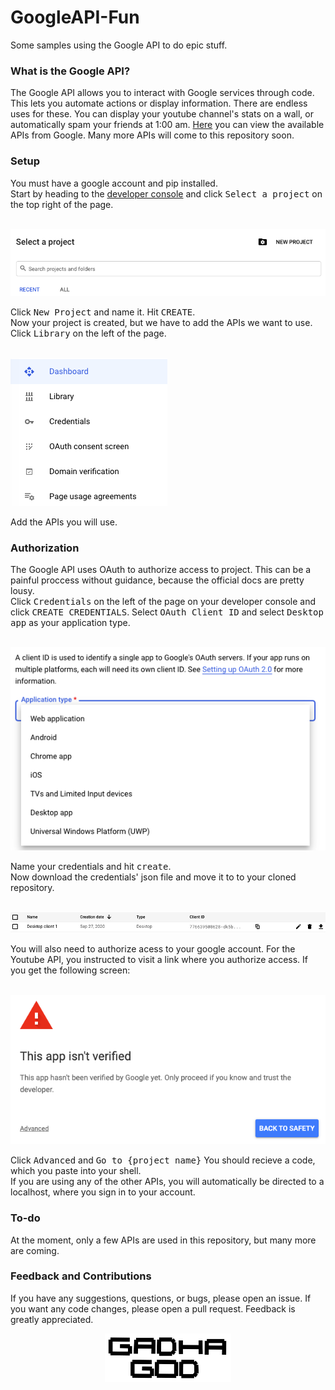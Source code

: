 <h1>GoogleAPI-Fun</h1>
Some samples using the Google API to do epic stuff.

<h3>What is the Google API?</h3>
The Google API allows you to interact with Google services through code. This lets you automate actions or display information. There are endless uses for these. You can display your youtube channel's stats on a wall, or automatically spam your friends at 1:00 am. <a href="https://console.developers.google.com/apis/library?project=pelagic-tracker-290623&folder&organizationId">Here</a> you can view the available APIs from Google. Many more APIs will come to this repository soon.

<h3>Setup</h3>
You must have a google account and pip installed. <br> 
Start by heading to the <a href="https://console.developers.google.com">developer console</a> and click <kbd>Select a project</kbd> on the top right of the page.

<br><img src="images/NewProject.png"><br>

Click <kbd>New Project</kbd> and name it. Hit <kbd>CREATE</kbd>.<br> 
Now your project is created, but we have to add the APIs we want to use. Click <kbd>Library</kbd> on the left of the page.

<br><img src="images/Library.png"><br>

Add the APIs you will use. 

<h3>Authorization</h3>
The Google API uses OAuth to authorize access to project. This can be a painful proccess without guidance, because the official docs are pretty lousy.<br>
Click <kbd>Credentials</kbd> on the left of the page on your developer console and click <kbd>CREATE CREDENTIALS</kbd>. Select <kbd>OAuth Client ID</kbd> and select <kbd>Desktop app</kbd> as your application type.

<br><img src="images/DesktopApp.png"><br>

Name your credentials and hit <kbd>create</kbd>.<br> Now download the credentials' json file and move it to to your cloned repository. <br>

<br><img src="images/DownloadCreds.png"><br>

You will also need to authorize acess to your google account. For the Youtube API, you instructed to visit a link where you authorize access. If you get the following screen: 

<br><img src="images/NotVerified.png"><br>

Click <kbd>Advanced</kbd> and <kbd>Go to {project name}</kbd> You should recieve a code, which you paste into your shell.<br>
If you are using any of the other APIs, you will automatically be directed to a localhost, where you sign in to your account.

<h3>To-do</h3>
At the moment, only a few APIs are used in this repository, but many more are coming.

<h3>Feedback and Contributions</h3>
If you have any suggestions, questions, or bugs, please open an issue. If you want any code changes, please open a pull request. Feedback is greatly appreciated.

<p align="center"><a href="http://gadhagod.repl.co/"><img src="images/Logo.png" legnth=40% width=40%></a></p>

